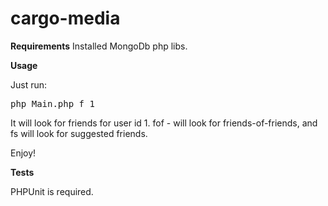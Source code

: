 cargo-media
===========

**Requirements**
Installed MongoDb php libs. 

**Usage**

Just run:
<pre>
php Main.php f 1
</pre>

It will look for friends for user id 1.
fof - will look for friends-of-friends, and fs will look for suggested friends.

Enjoy!

**Tests**

PHPUnit is required.

